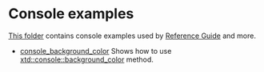 # Console examples

[This folder](.) contains console examples used by [Reference Guide](https://codedocs.xyz/gammasoft71/xtd/) and more.

* [console_background_color](console_background_color/README.md) Shows how to use [xtd::console::background_color](../../../src/xtd.core/include/xtd/basic_console.h) method.
